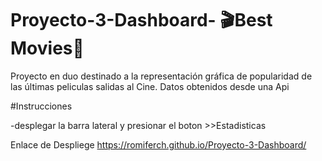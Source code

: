 # Proyecto-3-Dashboard- 🎬Best Movies🎥

Proyecto en duo destinado a la representación gráfica de popularidad de las últimas peliculas salidas al Cine.
Datos obtenidos desde una Api

#Instrucciones

-desplegar la barra lateral y presionar el boton >>Estadisticas

Enlace de Despliege
https://romiferch.github.io/Proyecto-3-Dashboard/
 
